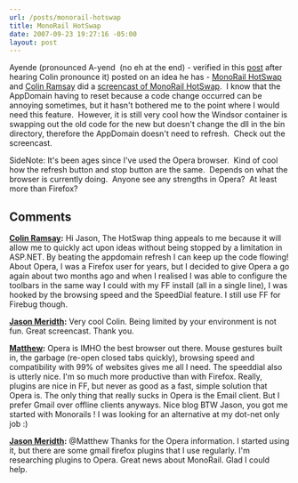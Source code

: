 ```yaml
---
url: /posts/monorail-hotswap
title: MonoRail HotSwap
date: 2007-09-23 19:27:16 -05:00
layout: post
---
```


Ayende (pronounced A-yend  (no eh at the end) - verified in this [post](http://ayende.com/Blog/archive/2007/09/23/MonoRail.HotSwap-in-Action.aspx) after hearing Colin pronounce it) posted on an idea he has - [MonoRail HotSwap](http://ayende.com/Blog/archive/2007/09/22/Introducing-MonoRail.HotSwap.aspx) and [Colin Ramsay](http://colinramsay.co.uk/) did a [screencast of MonoRail HotSwap](http://colinramsay.co.uk/2007/09/23/hotswap-for-monorail-in-action/).  I know that the AppDomain having to reset because a code change occurred can be annoying sometimes, but it hasn't bothered me to the point where I would need this feature.  However, it is still very cool how the Windsor container is swapping out the old code for the new but doesn't change the dll in the bin directory, therefore the AppDomain doesn't need to refresh.  Check out the screencast.

SideNote: It's been ages since I've used the Opera browser.  Kind of cool how the refresh button and stop button are the same.  Depends on what the browser is currently doing.  Anyone see any strengths in Opera?  At least more than Firefox?

## Comments

**[Colin Ramsay](#104 "2007-09-23 20:02:17"):** Hi Jason, The HotSwap thing appeals to me because it will allow me to quickly act upon ideas without being stopped by a limitation in ASP.NET. By beating the appdomain refresh I can keep up the code flowing! About Opera, I was a Firefox user for years, but I decided to give Opera a go again about two months ago and when I realised I was able to configure the toolbars in the same way I could with my FF install (all in a single line), I was hooked by the browsing speed and the SpeedDial feature. I still use FF for Firebug though.

**[Jason Meridth](#105 "2007-09-23 21:38:55"):** Very cool Colin. Being limited by your environment is not fun. Great screencast. Thank you.

**[Matthew](#106 "2007-09-28 12:06:08"):** Opera is IMHO the best browser out there. Mouse gestures built in, the garbage (re-open closed tabs quickly), browsing speed and compatibility with 99% of websites gives me all I need. The speeddial also is utterly nice. I'm so much more productive than with Firefox. Really, plugins are nice in FF, but never as good as a fast, simple solution that Opera is. The only thing that really sucks in Opera is the Email client. But I prefer Gmail over offline clients anyways. Nice blog BTW Jason, you got me started with Monorails ! I was looking for an alternative at my dot-net only job :)

**[Jason Meridth](#107 "2007-09-28 13:29:28"):** @Matthew Thanks for the Opera information. I started using it, but there are some gmail firefox plugins that I use regularly. I'm researching plugins to Opera. Great news about MonoRail. Glad I could help.
